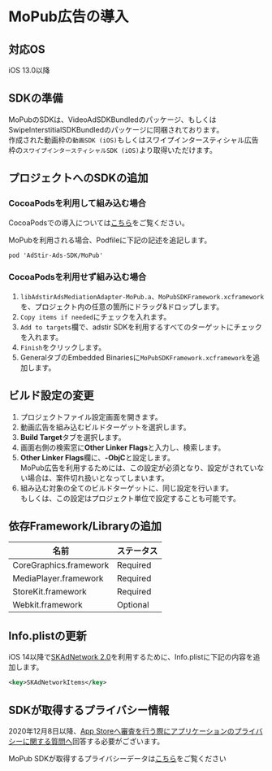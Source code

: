 <script src="https://ajax.aspnetcdn.com/ajax/jquery/jquery-1.9.0.min.js"></script>
<script src="../../custom/js/replace_network_skplist.js"></script>

# MoPub広告の導入

## 対応OS

iOS 13.0以降

## SDKの準備

MoPubのSDKは、VideoAdSDKBundledのパッケージ、もしくはSwipeInterstitialSDKBundledのパッケージに同梱されております。  
作成された動画枠の`動画SDK (iOS)`もしくはスワイプインタースティシャル広告枠の`スワイプインタースティシャルSDK (iOS)`より取得いただけます。

## プロジェクトへのSDKの追加

### CocoaPodsを利用して組み込む場合

CocoaPodsでの導入については[こちら](../init/cocoapods.md)をご覧ください。

MoPubを利用される場合、Podfileに下記の記述を追記します。

```
pod 'AdStir-Ads-SDK/MoPub'
```

### CocoaPodsを利用せず組み込む場合
 
 1. `libAdstirAdsMediationAdapter-MoPub.a`、`MoPubSDKFramework.xcframework`を、プロジェクト内の任意の箇所にドラッグ&ドロップします。
 1. `Copy items if needed`にチェックを入れます。
 1. `Add to targets`欄で、adstir SDKを利用するすべてのターゲットにチェックを入れます。
 1. `Finish`をクリックします。
 1. GeneralタブのEmbedded Binariesに`MoPubSDKFramework.xcframework`を追加します。


## ビルド設定の変更

1. プロジェクトファイル設定画面を開きます。
1. 動画広告を組み込むビルドターゲットを選択します。
1. **Build Target**タブを選択します。
1. 画面右側の検索窓に**Other Linker Flags**と入力し、検索します。
1. **Other Linker Flags**欄に、**-ObjC**と設定します。  
MoPub広告を利用するためには、この設定が必須となり、設定がされていない場合は、案件切れ扱いとなってしまいます。
1. 組み込む対象の全てのビルドターゲットに、同じ設定を行います。  
もしくは、この設定はプロジェクト単位で設定することも可能です。

## 依存Framework/Libraryの追加
名前|ステータス
----|----
CoreGraphics.framework|Required
MediaPlayer.framework|Required
StoreKit.framework|Required
Webkit.framework|Optional

## Info.plistの更新

iOS 14以降で[SKAdNetwork 2.0](https://developer.apple.com/documentation/storekit/skadnetwork)を利用するために、Info.plistに下記の内容を追加します。

```xml
<key>SKAdNetworkItems</key>
```

## SDKが取得するプライバシー情報

2020年12月8日以降、[App Storeへ審査を行う際にアプリケーションのプライバシーに関する質問へ](https://developer.apple.com/app-store/app-privacy-details/)回答する必要がございます。

MoPub SDKが取得するプライバシーデータは[こちら](../info/nw_privacy.md#mopub)をご覧ください
